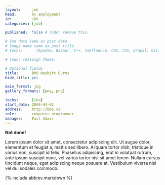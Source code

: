 ```yaml
---
layout:     job
head:       my employment
id:         job
categories: [job]

published:  false # Todo: remove this.

# End date same as post date.
# Image name same as post title.
# techs:      [Apache, Bazaar, C++, Confluence, CSS, CVS, Drupal, Git, HTML5, Java, Javascript, Jekyll, JIRA, jQuery, Linux, Markdown, MySQL, nginx, PHP, Pylons, Python, Ruby, SQLite, Subversion, T-SQL, Unity, VBA, Wordpress, XHTML] # Pick some.

# Todo: reassign these.

# Optional fields
title:      BMO Nesbitt Burns
hide_title: yes

main_format: jpg
gallery_formats: [png, png]

techs:      [vba]
start_date: 2009-04-01
address:    http://bmo.ca
role:       computer programmer
manager:    Paul Adair
---
```

**Not done!**

Lorem ipsum dolor sit amet, consectetur adipiscing elit. Ut augue dolor, elementum et feugiat a, mattis sed libero. Aliquam tortor nibh, tristique in varius non, suscipit id felis. Phasellus adipiscing, erat in volutpat rutrum, ante ipsum suscipit nunc, vel varius tortor nisl sit amet lorem. Nullam cursus tincidunt neque, eget adipiscing neque posuere at. Vestibulum viverra nisi vel dui sodales commodo.

{% include abbrev.markdown %}
